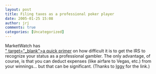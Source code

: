 ```yaml
---
layout: post
title: Filing taxes as a professional poker player
date: 2005-01-25 15:08
author: jrj
comments: true
categories: [Uncategorized]
---
```

MarketWatch has <a href="http://www.marketwatch.com/news/yhoo/story.asp?guid=%7B9CCF933D-B45A-4D15-8D8D-777EA0BDD3A9%7D&amp;siteid=myyahoo&amp;dist=myyahoo
&lt;br  /&gt;"><br />" target="_blank"&gt;a quick primer</a> on how difficult it is to get the IRS to recognize your status as a professional gambler. The only advantage, of course, is that you can deduct expenses (like airfare to Vegas, etc.) from your winnings... but that can be significant. (Thanks to <a href="http://guinnessandpoker.blogspot.com/2005/01/i-paid-for-box-of-corn-flakes-with.html" target="_blank">Iggy</a> for the link.)
